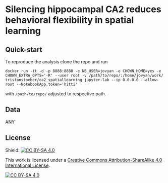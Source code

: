 # Silencing hippocampal CA2 reduces behavioral flexibility in spatial learning

## Quick-start
To reproduce the analysis clone the repo and run 
```
docker run -it -d -p 8888:8888 -e NB_USER=jovyan -e CHOWN_HOME=yes -e CHOWN_EXTRA_OPTS='-R' --user root -v /path/to/repo/:/home/jovyan/work/ tristanstoeber/ca2_spatiallearning jupyter-lab --ip 0.0.0.0 --allow-root --NotebookApp.token='hitti'
```
with `/path/to/repo/` adjusted to respective path.

## Data
ANY
## License
Shield: [![CC BY-SA 4.0][cc-by-sa-shield]][cc-by-sa]

This work is licensed under a
[Creative Commons Attribution-ShareAlike 4.0 International License][cc-by-sa].

[![CC BY-SA 4.0][cc-by-sa-image]][cc-by-sa]

[cc-by-sa]: http://creativecommons.org/licenses/by-sa/4.0/
[cc-by-sa-image]: https://licensebuttons.net/l/by-sa/4.0/88x31.png
[cc-by-sa-shield]: https://img.shields.io/badge/License-CC%20BY--SA%204.0-lightgrey.svg
